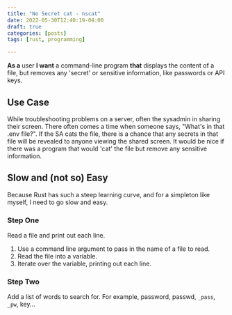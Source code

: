 ```yaml
---
title: "No Secret cat - nscat"
date: 2022-05-30T12:40:19-04:00
draft: true
categories: [posts]
tags: [rust, programming]

---
```


**As a** user **I want** a command-line program **that** displays the content of a file, but removes any 'secret' or sensitive information, like passwords or API keys.

## Use Case

While troubleshooting problems on a server, often the sysadmin in sharing their screen. There often comes a time when someone says, "What's in that .env file?". If the SA cats the file, there is a chance that any secrets in that file will be revealed to anyone viewing the shared screen. It would be nice if there was a program that would 'cat' the file but remove any sensitive information. 

## Slow and (not so) Easy

Because Rust has such a steep learning curve, and for a simpleton like myself, I need to go slow and easy.

### Step One

Read a file and print out each line.

1. Use a command line argument to pass in the name of a file to read.
2. Read the file into a variable.
3. Iterate over the variable, printing out each line.

### Step Two

Add a list of words to search for. For example, password, passwd, `_pass`, `_pw`, key...

